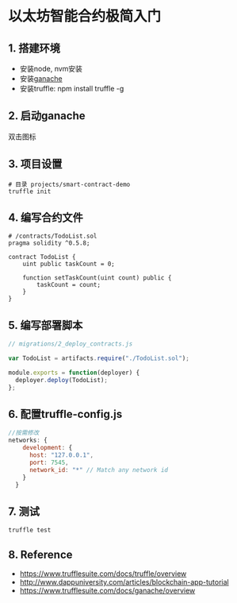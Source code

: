 # 以太坊智能合约极简入门

## 1. 搭建环境

- 安装node, nvm安装
- 安装[ganache](https://github.com/trufflesuite/ganache/releases)
- 安装truffle: npm install truffle -g

## 2. 启动ganache

双击图标

## 3. 项目设置

```
# 目录 projects/smart-contract-demo
truffle init
```

## 4. 编写合约文件

```
# /contracts/TodoList.sol
pragma solidity ^0.5.8;

contract TodoList {
    uint public taskCount = 0;

    function setTaskCount(uint count) public {
        taskCount = count;
    }
}

```

## 5. 编写部署脚本

```js
// migrations/2_deploy_contracts.js

var TodoList = artifacts.require("./TodoList.sol");

module.exports = function(deployer) {
  deployer.deploy(TodoList);
};
```

## 6. 配置truffle-config.js

```js
//按需修改
networks: {
    development: {
      host: "127.0.0.1",
      port: 7545,
      network_id: "*" // Match any network id
    }
  }
```

## 7. 测试

```
truffle test
```

## 8. Reference

- https://www.trufflesuite.com/docs/truffle/overview
- http://www.dappuniversity.com/articles/blockchain-app-tutorial
- https://www.trufflesuite.com/docs/ganache/overview